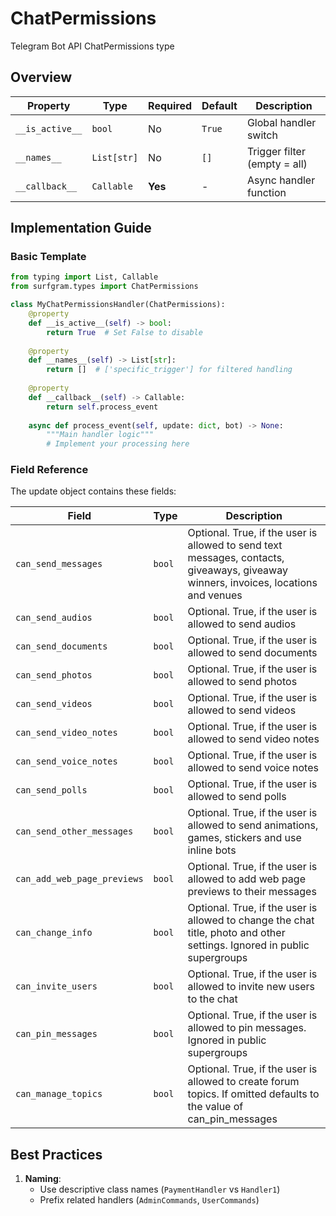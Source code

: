 # ChatPermissions

Telegram Bot API ChatPermissions type

## Overview

| Property        | Type               | Required | Default | Description                              |
|-----------------|--------------------|----------|---------|------------------------------------------|
| `__is_active__` | `bool`             | No       | `True`  | Global handler switch                   |
| `__names__`     | `List[str]`        | No       | `[]`    | Trigger filter (empty = all)            |
| `__callback__`  | `Callable`         | **Yes**  | -       | Async handler function                  |

## Implementation Guide

### Basic Template

```python
from typing import List, Callable
from surfgram.types import ChatPermissions

class MyChatPermissionsHandler(ChatPermissions):    
    @property
    def __is_active__(self) -> bool:
        return True  # Set False to disable
        
    @property
    def __names__(self) -> List[str]:
        return []  # ['specific_trigger'] for filtered handling
        
    @property
    def __callback__(self) -> Callable:
        return self.process_event
        
    async def process_event(self, update: dict, bot) -> None:
        """Main handler logic"""
        # Implement your processing here
```

### Field Reference

The update object contains these fields:

| Field          | Type              | Description                     |
|----------------|-------------------|---------------------------------|
| `can_send_messages` | `bool` | Optional. True, if the user is allowed to send text messages, contacts, giveaways, giveaway winners, invoices, locations and venues |
| `can_send_audios` | `bool` | Optional. True, if the user is allowed to send audios |
| `can_send_documents` | `bool` | Optional. True, if the user is allowed to send documents |
| `can_send_photos` | `bool` | Optional. True, if the user is allowed to send photos |
| `can_send_videos` | `bool` | Optional. True, if the user is allowed to send videos |
| `can_send_video_notes` | `bool` | Optional. True, if the user is allowed to send video notes |
| `can_send_voice_notes` | `bool` | Optional. True, if the user is allowed to send voice notes |
| `can_send_polls` | `bool` | Optional. True, if the user is allowed to send polls |
| `can_send_other_messages` | `bool` | Optional. True, if the user is allowed to send animations, games, stickers and use inline bots |
| `can_add_web_page_previews` | `bool` | Optional. True, if the user is allowed to add web page previews to their messages |
| `can_change_info` | `bool` | Optional. True, if the user is allowed to change the chat title, photo and other settings. Ignored in public supergroups |
| `can_invite_users` | `bool` | Optional. True, if the user is allowed to invite new users to the chat |
| `can_pin_messages` | `bool` | Optional. True, if the user is allowed to pin messages. Ignored in public supergroups |
| `can_manage_topics` | `bool` | Optional. True, if the user is allowed to create forum topics. If omitted defaults to the value of can_pin_messages |

## Best Practices

1. **Naming**: 
   - Use descriptive class names (`PaymentHandler` vs `Handler1`)
   - Prefix related handlers (`AdminCommands`, `UserCommands`)
